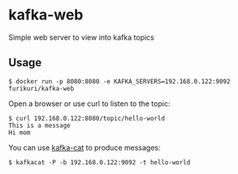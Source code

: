 # kafka-web
Simple web server to view into kafka topics

## Usage
```
$ docker run -p 8080:8080 -e KAFKA_SERVERS=192.168.0.122:9092 furikuri/kafka-web
```

Open a browser or use curl to listen to the topic:
```
$ curl 192.168.0.122:8080/topic/hello-world
This is a message
Hi mom
```

You can use [kafka-cat](https://github.com/edenhill/kafkacat) to produce messages:
```
$ kafkacat -P -b 192.168.0.122:9092 -t hello-world
```